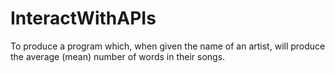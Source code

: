 # InteractWithAPIs
To produce a program which, when given the name of an artist, will produce the average (mean) number of words in their songs.
